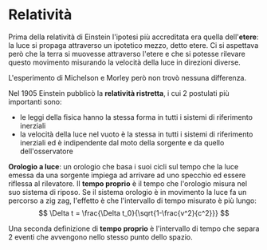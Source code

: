 # Relatività
Prima della relatività di Einstein l'ipotesi più accreditata era quella dell'**etere**: la luce si propaga attraverso un ipotetico mezzo, detto etere.
Ci si aspettava però che la terra si muovesse attraverso l'etere e che si potesse rilevare questo movimento misurando la velocità della luce in direzioni diverse.

L'esperimento di Michelson e Morley però non trovò nessuna differenza.

Nel 1905 Einstein pubblicò la **relatività ristretta**, i cui 2 postulati più importanti sono:
- le leggi della fisica hanno la stessa forma in tutti i sistemi di riferimento inerziali
- la velocità della luce nel vuoto è la stessa in tutti i sistemi di riferimento inerziali ed è indipendente dal moto della sorgente e da quello dell'osservatore

**Orologio a luce**: un orologio che basa i suoi cicli sul tempo che la luce emessa da una sorgente impiega ad arrivare ad uno specchio ed essere riflessa al rilevatore.
Il **tempo proprio** è il tempo che l'orologio misura nel suo sistema di riposo.
Se il sistema orologio è in movimento la luce fa un percorso a zig zag, l'effetto è che l'intervallo di tempo misurato è più lungo:
$$
\Delta t = \frac{\Delta t_0}{\sqrt{1-\frac{v^2}{c^2}}}
$$

Una seconda definizione di **tempo proprio** è l'intervallo di tempo che separa 2 eventi che avvengono nello stesso punto dello spazio.